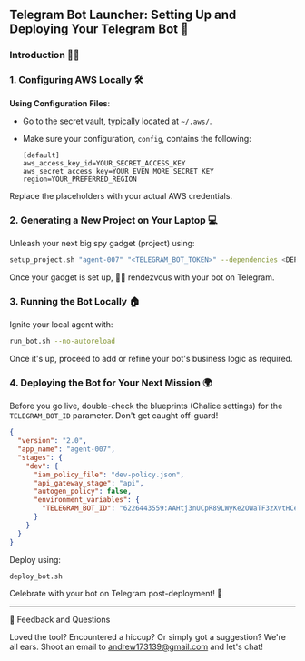 ## Telegram Bot Launcher: Setting Up and Deploying Your Telegram Bot 🚀

### Introduction 🕵️‍♂️

### 1. Configuring AWS Locally 🛠

**Using Configuration Files**:

- Go to the secret vault, typically located at `~/.aws/`.

- Make sure your configuration, `config`, contains the following:

    ```text
    [default]
    aws_access_key_id=YOUR_SECRET_ACCESS_KEY
    aws_secret_access_key=YOUR_EVEN_MORE_SECRET_KEY
    region=YOUR_PREFERRED_REGION
    ```

Replace the placeholders with your actual AWS credentials.

### 2. Generating a New Project on Your Laptop 💻

Unleash your next big spy gadget (project) using:

```bash
setup_project.sh "agent-007" "<TELEGRAM_BOT_TOKEN>" --dependencies <DEPENDENCY_1> <DEPENDENCY_2> ...
```

Once your gadget is set up, 🕵️‍♂️ rendezvous with your bot on Telegram.

### 3. Running the Bot Locally 🏠

Ignite your local agent with:

```bash
run_bot.sh --no-autoreload
```

Once it's up, proceed to add or refine your bot's business logic as required.

### 4. Deploying the Bot for Your Next Mission 🌍

Before you go live, double-check the blueprints (Chalice settings) for the `TELEGRAM_BOT_ID` parameter. Don't get caught off-guard!

```json
{
  "version": "2.0",
  "app_name": "agent-007",
  "stages": {
    "dev": {
      "iam_policy_file": "dev-policy.json",
      "api_gateway_stage": "api",
      "autogen_policy": false,
      "environment_variables": {
        "TELEGRAM_BOT_ID": "6226443559:AAHtj3nUCpR89LWyKe2OWaTF3zXvtHCeeEQ"
      }
    }
  }
}

```

Deploy using:

```bash
deploy_bot.sh
```

Celebrate with your bot on Telegram post-deployment! 🎉

---
💌 Feedback and Questions

Loved the tool? Encountered a hiccup? Or simply got a suggestion? We're all ears.
Shoot an email to andrew173139@gmail.com and let's chat!